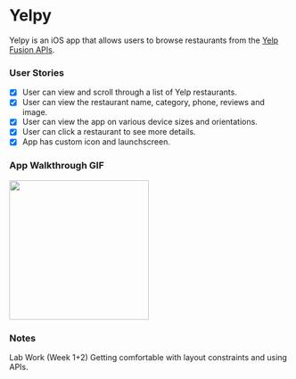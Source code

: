 # Yelpy 

Yelpy is an iOS app that allows users to browse restaurants from the [Yelp Fusion APIs](https://www.yelp.com/fusion#).

### User Stories
- [x] User can view and scroll through a list of Yelp restaurants.
- [x] User can view the restaurant name, category, phone, reviews and image.
- [x] User can view the app on various device sizes and orientations.
- [x] User can click a restaurant to see more details. 
- [x] App has custom icon and launchscreen.

### App Walkthrough GIF
<img src="http://g.recordit.co/9fGvLTSCkZ.gif" width=250><br>

### Notes
Lab Work (Week 1+2)
Getting comfortable with layout constraints and using APIs.
